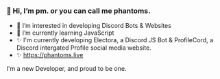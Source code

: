### 👋 Hi, I’m pm. or you can call me phantoms.
- 👀 I’m interested in developing Discord Bots & Websites
- 🌱 I’m currently learning JavaScript
- ✨ I'm currently developing Electora, a Discord JS Bot & ProfileCord, a Discord intergated Profile social media website.
- ✨ https://phantoms.live

I'm a new Developer, and proud to be one.
